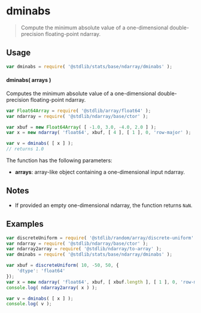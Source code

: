 <!--

@license Apache-2.0

Copyright (c) 2025 The Stdlib Authors.

Licensed under the Apache License, Version 2.0 (the "License");
you may not use this file except in compliance with the License.
You may obtain a copy of the License at

   http://www.apache.org/licenses/LICENSE-2.0

Unless required by applicable law or agreed to in writing, software
distributed under the License is distributed on an "AS IS" BASIS,
WITHOUT WARRANTIES OR CONDITIONS OF ANY KIND, either express or implied.
See the License for the specific language governing permissions and
limitations under the License.

-->

# dminabs

> Compute the minimum absolute value of a one-dimensional double-precision floating-point ndarray.

<section class="intro">

</section>

<!-- /.intro -->

<section class="usage">

## Usage

```javascript
var dminabs = require( '@stdlib/stats/base/ndarray/dminabs' );
```

#### dminabs( arrays )

Computes the minimum absolute value of a one-dimensional double-precision floating-point ndarray.

```javascript
var Float64Array = require( '@stdlib/array/float64' );
var ndarray = require( '@stdlib/ndarray/base/ctor' );

var xbuf = new Float64Array( [ -1.0, 3.0, -4.0, 2.0 ] );
var x = new ndarray( 'float64', xbuf, [ 4 ], [ 1 ], 0, 'row-major' );

var v = dminabs( [ x ] );
// returns 1.0
```

The function has the following parameters:

-   **arrays**: array-like object containing a one-dimensional input ndarray.

</section>

<!-- /.usage -->

<section class="notes">

## Notes

-   If provided an empty one-dimensional ndarray, the function returns `NaN`.

</section>

<!-- /.notes -->

<section class="examples">

## Examples

<!-- eslint no-undef: "error" -->

```javascript
var discreteUniform = require( '@stdlib/random/array/discrete-uniform' );
var ndarray = require( '@stdlib/ndarray/base/ctor' );
var ndarray2array = require( '@stdlib/ndarray/to-array' );
var dminabs = require( '@stdlib/stats/base/ndarray/dminabs' );

var xbuf = discreteUniform( 10, -50, 50, {
    'dtype': 'float64'
});
var x = new ndarray( 'float64', xbuf, [ xbuf.length ], [ 1 ], 0, 'row-major' );
console.log( ndarray2array( x ) );

var v = dminabs( [ x ] );
console.log( v );
```

</section>

<!-- /.examples -->

<!-- Section for related `stdlib` packages. Do not manually edit this section, as it is automatically populated. -->

<section class="related">

</section>

<!-- /.related -->

<!-- Section for all links. Make sure to keep an empty line after the `section` element and another before the `/section` close. -->

<section class="links">

</section>

<!-- /.links -->
